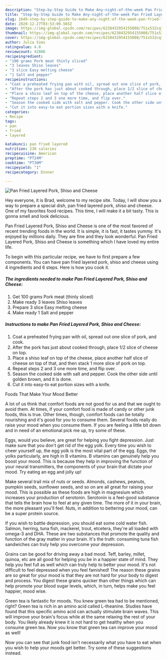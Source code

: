 ```yaml
---
description: "Step-by-Step Guide to Make Any-night-of-the-week Pan Fried Layered Pork, Shiso and Cheese"
title: "Step-by-Step Guide to Make Any-night-of-the-week Pan Fried Layered Pork, Shiso and Cheese"
slug: 1649-step-by-step-guide-to-make-any-night-of-the-week-pan-fried-layered-pork-shiso-and-cheese
date: 2020-12-27T03:53:09.565Z
image: https://img-global.cpcdn.com/recipes/6238432954155008/751x532cq70/pan-fried-layered-pork-shiso-and-cheese-recipe-main-photo.jpg
thumbnail: https://img-global.cpcdn.com/recipes/6238432954155008/751x532cq70/pan-fried-layered-pork-shiso-and-cheese-recipe-main-photo.jpg
cover: https://img-global.cpcdn.com/recipes/6238432954155008/751x532cq70/pan-fried-layered-pork-shiso-and-cheese-recipe-main-photo.jpg
author: Julia Sims
ratingvalue: 4.8
reviewcount: 42806
recipeingredient:
- "100 grams Pork meat thinly sliced"
- "3 leaves Shiso leaves"
- "3 slice Easy melting cheese"
- "1 Salt and pepper"
recipeinstructions:
- "Coat a preheated frying pan with oil, spread out one slice of pork, and cook."
- "After the pork has just about cooked through, place 1/2 slice of cheese on top."
- "Place a shiso leaf on top of the cheese, place another half slice of cheese on top of that, and then stack 1 more slice of pork on top."
- "Repeat steps 2 and 3 one more time, and flip over."
- "Season the cooked side with salt and pepper. Cook the other side until golden brown, and it is done."
- "Cut it into easy-to eat portion sizes with a knife."
categories:
- Recipe
tags:
- pan
- fried
- layered

katakunci: pan fried layered 
nutrition: 230 calories
recipecuisine: American
preptime: "PT24M"
cooktime: "PT30M"
recipeyield: "1"
recipecategory: Dinner

---
```



![Pan Fried Layered Pork, Shiso and Cheese](https://img-global.cpcdn.com/recipes/6238432954155008/751x532cq70/pan-fried-layered-pork-shiso-and-cheese-recipe-main-photo.jpg)

Hey everyone, it is Brad, welcome to my recipe site. Today, I will show you a way to prepare a special dish, pan fried layered pork, shiso and cheese. One of my favorites food recipes. This time, I will make it a bit tasty. This is gonna smell and look delicious.



Pan Fried Layered Pork, Shiso and Cheese is one of the most favored of recent trending foods in the world. It is simple, it is fast, it tastes yummy. It's enjoyed by millions daily. They are fine and they look wonderful. Pan Fried Layered Pork, Shiso and Cheese is something which I have loved my entire life.


To begin with this particular recipe, we have to first prepare a few components. You can have pan fried layered pork, shiso and cheese using 4 ingredients and 6 steps. Here is how you cook it.

<!--inarticleads1-->

##### The ingredients needed to make Pan Fried Layered Pork, Shiso and Cheese:

1. Get 100 grams Pork meat (thinly sliced)
1. Make ready 3 leaves Shiso leaves
1. Prepare 3 slice Easy melting cheese
1. Make ready 1 Salt and pepper




<!--inarticleads2-->

##### Instructions to make Pan Fried Layered Pork, Shiso and Cheese:

1. Coat a preheated frying pan with oil, spread out one slice of pork, and cook.
1. After the pork has just about cooked through, place 1/2 slice of cheese on top.
1. Place a shiso leaf on top of the cheese, place another half slice of cheese on top of that, and then stack 1 more slice of pork on top.
1. Repeat steps 2 and 3 one more time, and flip over.
1. Season the cooked side with salt and pepper. Cook the other side until golden brown, and it is done.
1. Cut it into easy-to eat portion sizes with a knife.




Foods That Make Your Mood Better


A lot of us think that comfort foods are not good for us and that we ought to avoid them. At times, if your comfort food is made of candy or other junk foods, this is true. Other times, though, comfort foods can be totally nourishing and it's good for you to consume them. Several foods really do raise your mood when you consume them. If you are feeling a little bit down and in need of an emotional pick me up, try some of these.

Eggs, would you believe, are great for helping you fight depression. Just make sure that you don't get rid of the egg yolk. Every time you wish to cheer yourself up, the egg yolk is the most vital part of the egg. Eggs, the yolks particularly, are high in B vitamins. B vitamins can genuinely help you boost your mood. This is because they help in improving the function of your neural transmitters, the components of your brain that dictate your mood. Try eating an egg and jolly up!

Make several trail mix of nuts or seeds. Almonds, cashews, peanuts, pumpkin seeds, sunflower seeds, and so on are all great for raising your mood. This is possible as these foods are high in magnesium which increases your production of serotonin. Serotonin is a feel-good substance that tells the brain how to feel at any given time. The more of it in your brain, the more pleasant you'll feel. Nuts, in addition to bettering your mood, can be a super protein source.

If you wish to battle depression, you should eat some cold water fish. Salmon, herring, tuna fish, mackerel, trout, etcetera, they're all loaded with omega-3 and DHA. These are two substances that promote the quality and function of the gray matter in your brain. It's the truth: consuming tuna fish sandwiches can truly help you overcome your depression. 

Grains can be good for driving away a bad mood. Teff, barley, millet, quinoa, etc are all good for helping you be in a happier state of mind. They help you feel full as well which can truly help to better your mood. It's not difficult to feel depressed when you feel famished! The reason these grains are so great for your mood is that they are not hard for your body to digest and process. You digest these grains quicker than other things which can help promote your blood sugar levels, which, in turn, helps make you feel happier, mood wise.

Green tea is fantastic for moods. You knew green tea had to be mentioned, right? Green tea is rich in an amino acid called L-theanine. Studies have found that this specific amino acid can actually stimulate brain waves. This will improve your brain's focus while at the same relaxing the rest of your body. You likely already knew it is not hard to get healthy when you consume green tea. Now you know that green tea can improve your mood as well!

Now you can see that junk food isn't necessarily what you have to eat when you wish to help your moods get better. Try  some  of  these  suggestions  instead.

